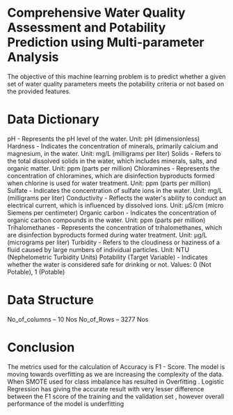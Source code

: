 # Comprehensive Water Quality Assessment and Potability Prediction using Multi-parameter Analysis
The objective of this machine learning problem is to predict whether a given set of water quality parameters meets the potability criteria or not based on the provided features.
# Data Dictionary
pH - Represents the pH level of the water.
Unit: pH (dimensionless)
Hardness - Indicates the concentration of minerals, primarily calcium and magnesium, in the water.
Unit: mg/L (milligrams per liter)
Solids - Refers to the total dissolved solids in the water, which includes minerals, salts, and organic matter.
Unit: ppm (parts per million)
Chloramines - Represents the concentration of chloramines, which are disinfection byproducts formed when chlorine is used for water treatment.
Unit: ppm (parts per million)
Sulfate - Indicates the concentration of sulfate ions in the water.
Unit: mg/L (milligrams per liter)
Conductivity - Reflects the water's ability to conduct an electrical current, which is influenced by dissolved ions.
Unit: µS/cm (micro Siemens per centimeter)
Organic carbon - Indicates the concentration of organic carbon compounds in the water.
Unit: ppm (parts per million)
Trihalomethanes - Represents the concentration of trihalomethanes, which are disinfection byproducts formed during water treatment.
Unit: µg/L (micrograms per liter)
Turbidity - Refers to the cloudiness or haziness of a fluid caused by large numbers of individual particles.
Unit: NTU (Nephelometric Turbidity Units)
Potability (Target Variable) - Indicates whether the water is considered safe for drinking or not.
Values: 0 (Not Potable), 1 (Potable)
# Data Structure 
No_of_columns – 10 Nos
No_of_Rows – 3277 Nos
# Conclusion 
The metrics used for the calculation of Accuracy is F1 - Score.
The model is moving towards overfitting as we are increasing the complexity of the data.
When SMOTE used for class imbalance has resulted in Overfitting .
Logistic Regression has giving the accurate result with very lesser difference between the F1 score of the training and the validation set , however overall performance of the model is underfitting


